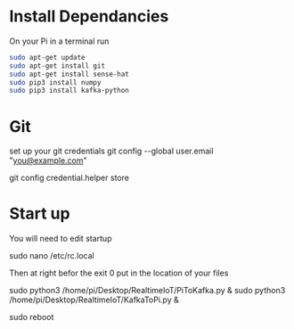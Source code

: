 # Install Dependancies
On your Pi in a terminal run
```sh
sudo apt-get update
sudo apt-get install git
sudo apt-get install sense-hat
sudo pip3 install numpy
sudo pip3 install kafka-python
```

# Git
set up your git credentials
git config --global user.email "you@example.com"

git config credential.helper store


# Start up
You will need to edit startup

sudo nano /etc/rc.local

Then at right befor the exit 0 put in the location of your files



sudo python3 /home/pi/Desktop/RealtimeIoT/PiToKafka.py &
sudo python3 /home/pi/Desktop/RealtimeIoT/KafkaToPi.py &






sudo reboot
